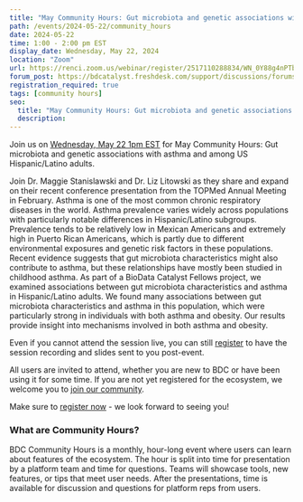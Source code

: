 ```yaml
---
title: "May Community Hours: Gut microbiota and genetic associations with asthma and among US Hispanic/Latino adults"
path: /events/2024-05-22/community_hours
date: 2024-05-22
time: 1:00 - 2:00 pm EST
display_date: Wednesday, May 22, 2024
location: "Zoom"
url: https://renci.zoom.us/webinar/register/2517110288834/WN_0Y88g4nPTbatp8iJRENXoA
forum_post: https://bdcatalyst.freshdesk.com/support/discussions/forums/60000252439
registration_required: true
tags: [community hours]
seo:
  title: "May Community Hours: Gut microbiota and genetic associations with asthma and among US Hispanic/Latino adults"
  description:
---
```

Join us on [Wednesday, May 22 1pm EST](https://renci.zoom.us/webinar/register/2517110288834/WN_0Y88g4nPTbatp8iJRENXoA) for May Community Hours: Gut microbiota and genetic associations with asthma and among US Hispanic/Latino adults. 

Join Dr. Maggie Stanislawski and Dr. Liz Litowski as they share and expand on their recent conference presentation from the TOPMed Annual Meeting in February. Asthma is one of the most common chronic respiratory diseases in the world. Asthma prevalence varies widely across populations with particularly notable differences in Hispanic/Latino subgroups. Prevalence tends to be relatively low in Mexican Americans and extremely high in Puerto Rican Americans, which is partly due to different environmental exposures and genetic risk factors in these populations. Recent evidence suggests that gut microbiota characteristics might also contribute to asthma, but these relationships have mostly been studied in childhood asthma. As part of a BioData Catalyst Fellows project, we examined associations between gut microbiota characteristics and asthma in Hispanic/Latino adults. We found many associations between gut microbiota characteristics and asthma in this population, which were particularly strong in individuals with both asthma and obesity. Our results provide insight into mechanisms involved in both asthma and obesity.

Even if you cannot attend the session live, you can still [register](https://renci.zoom.us/webinar/register/2517110288834/WN_0Y88g4nPTbatp8iJRENXoA) to have the session recording and slides sent to you post-event.

All users are invited to attend, whether you are new to BDC or have been using it for some time. If you are not yet registered for the ecosystem, we welcome you to [join our community](https://biodatacatalyst.nhlbi.nih.gov/contact/ecosystem/).

Make sure to [register now](https://renci.zoom.us/webinar/register/2517110288834/WN_0Y88g4nPTbatp8iJRENXoA) - we look forward to seeing you!

### What are Community Hours?

BDC Community Hours is a monthly, hour-long event where users can learn about features of the ecosystem. The hour is split into time for presentation by a platform team and time for questions. Teams will showcase tools, new features, or tips that meet user needs. After the presentations, time is available for discussion and questions for platform reps from users.